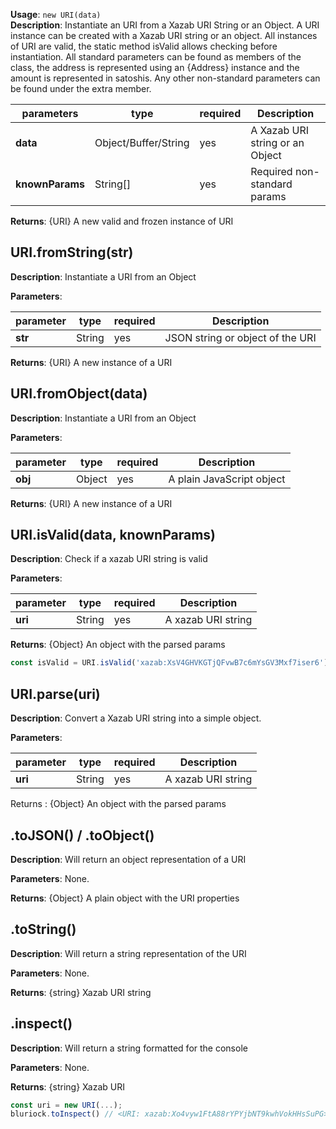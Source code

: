 **Usage**: `new URI(data)`  
**Description**: Instantiate an URI from a Xazab URI String or an Object. A URI instance can be created with a Xazab URI string or an object.
All instances of URI are valid, the static method isValid allows checking before instantiation.
All standard parameters can be found as members of the class, the address is represented using an {Address} instance and the amount is represented in satoshis. Any other non-standard parameters can be found under the extra member.

| parameters                                | type                   | required           | Description                                                                                                                                                                    |  
|-------------------------------------------|------------------------|--------------------| ------------------------------------------------------------------------------------------------------------------------------------------------------------------------------ |
| **data**                                  | Object/Buffer/String   | yes                | A Xazab URI string or an Object                           |
| **knownParams**                           | String[]               | yes                | Required non-standard params                           |

**Returns**: {URI} A new valid and frozen instance of URI

## URI.fromString(str)

**Description**: Instantiate a URI from an Object

**Parameters**:

| parameter                                 | type            | required           | Description                                                                                                                                                                    |  
|-------------------------------------------|-----------------|--------------------| ------------------------------------------------------------------------------------------------------------------------------------------------------------------------------ |
| **str**                                   | String          | yes                | JSON string or object of the URI                                                                                                                              |

**Returns**: {URI} A new instance of a URI


## URI.fromObject(data)

**Description**: Instantiate a URI from an Object

**Parameters**:

| parameter                                 | type            | required           | Description                                                                                                                                                                    |  
|-------------------------------------------|-----------------|--------------------| ------------------------------------------------------------------------------------------------------------------------------------------------------------------------------ |
| **obj**                                   | Object          | yes                | A plain JavaScript object                                                                                                                              |

**Returns**: {URI} A new instance of a URI


## URI.isValid(data, knownParams)
**Description**: Check if a xazab URI string is valid

**Parameters**:

| parameter                                | type            | required           | Description                                                                                                                                                                    |  
|------------------------------------------|-----------------|--------------------| ------------------------------------------------------------------------------------------------------------------------------------------------------------------------------ |
| **uri**                                  | String          | yes                | A xazab URI string                                                                                                             |

**Returns**: {Object} An object with the parsed params

```js
const isValid = URI.isValid('xazab:XsV4GHVKGTjQFvwB7c6mYsGV3Mxf7iser6'); //true
```
## URI.parse(uri)
**Description**: Convert a Xazab URI string into a simple object.

**Parameters**:

| parameter                                | type            | required           | Description                                                                                                                                                                    |  
|------------------------------------------|-----------------|--------------------| ------------------------------------------------------------------------------------------------------------------------------------------------------------------------------ |
| **uri**                                  | String          | yes                | A xazab URI string                                                                                                             |

Returns : {Object} An object with the parsed params

## .toJSON() / .toObject()
**Description**: Will return an object representation of a URI

**Parameters**: None.  

**Returns**: {Object} A plain object with the URI properties

## .toString()
**Description**: Will return a string representation of the URI

**Parameters**: None.  

**Returns**: {string} Xazab URI string

## .inspect()
**Description**: Will return a string formatted for the console

**Parameters**: None.  

**Returns**: {string} Xazab URI

```js
const uri = new URI(...);
bluriock.toInspect() // <URI: xazab:Xo4vyw1FtA88rYPYjbNT9kwhVokHHsSuPG>
```

